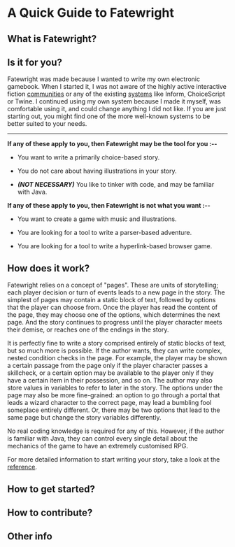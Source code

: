 ﻿# A Quick Guide to Fatewright

## What is Fatewright?

## Is it for you?

Fatewright was made because I wanted to write my own electronic gamebook. When I started it, I was not aware of the highly active interactive fiction [communities](https://emshort.blog/how-to-play/the-if-community/) or any of the existing [systems](https://www.ifwiki.org/Authoring_system) like Inform, ChoiceScript or Twine. I continued using my own system because I made it myself, was comfortable using it, and could change anything I did not like. If you are just starting out, you might find one of the more well-known systems to be better suited to your needs.

---

**If any of these apply to you, then Fatewright may be the tool for you :--**

+ You want to write a primarily choice-based story.

+ You do not care about having illustrations in your story.

+ **_(NOT NECESSARY)_** You like to tinker with code, and may be familiar with Java.

**If any of these apply to you, then Fatewright is not what you want :--**

+ You want to create a game with music and illustrations.

+ You are looking for a tool to write a parser-based adventure.

+ You are looking for a tool to write a hyperlink-based browser game.

## How does it work?

Fatewright relies on a concept of "pages". These are units of storytelling; each player decision or turn of events leads to a new page in the story. The simplest of pages may contain a static block of text, followed by options that the player can choose from. Once the player has read the content of the page, they may choose one of the options, which determines the next page. And the story continues to progress until the player character meets their demise, or reaches one of the endings in the story.

It is perfectly fine to write a story comprised entirely of static blocks of text, but so much more is possible. If the author wants, they can write complex, nested condition checks in the page. For example, the player may be shown a certain passage from the page only if the player character passes a skillcheck, or a certain option may be available to the player only if they have a certain item in their possession, and so on. The author may also store values in variables to refer to later in the story. The options under the page may also be more fine-grained: an option to go through a portal that leads a wizard character to the correct page, may lead a bumbling fool someplace entirely different. Or, there may be two options that lead to the same page but change the story variables differently.

No real coding knowledge is required for any of this. However, if the author is familiar with Java, they can control every single detail about the mechanics of the game to have an extremely customised RPG.

For more detailed information to start writing your story, take a look at the [reference](reference.md).

## How to get started?

## How to contribute?

## Other info
